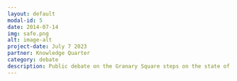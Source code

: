 ```yaml
---
layout: default
modal-id: 5
date: 2014-07-14
img: safe.png
alt: image-alt
project-date: July 7 2023
partner: Knowledge Quarter
category: debate
description: Public debate on the Granary Square steps on the state of surveillance technology within London and what is of primary concern for Londoners in 2023 regarding government vs. corporate surveillance.
---
```

